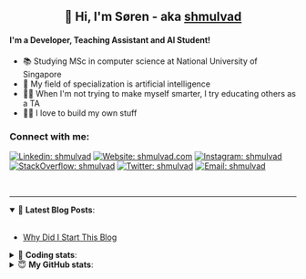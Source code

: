 <h2 align="center">
	👋 Hi, I'm Søren - aka <a href="https://shmulvad.com">shmulvad</a>
</h2>

#### I'm a Developer, Teaching Assistant and AI Student!
- 📚 Studying MSc in computer science at National University of Singapore
- 🧠 My field of specialization is artificial intelligence
- 👨‍🏫 When I'm not trying to make myself smarter, I try educating others as a TA
- 👨‍💻 I love to build my own stuff

### Connect with me:

[![Linkedin: shmulvad](https://img.shields.io/badge/shmulvad-blue?style=flat&logo=Linkedin&logoColor=white)][linkedin]
[![Website: shmulvad.com](https://img.shields.io/badge/shmulvad.com-47CCCC?&style=flat&logo=Google-Chrome&logoColor=white)][website]
[![Instagram: shmulvad](https://img.shields.io/badge/-@shmulvad-purple?style=flat&logo=Instagram&logoColor=white)][instagram]
[![StackOverflow: shmulvad](https://img.shields.io/badge/shmulvad-FE7A16?style=flat&logo=stack-overflow&logoColor=white)][stackOverflow]
[![Twitter: shmulvad](https://img.shields.io/badge/@shmulvad-1ca0f1?style=flat&logo=twitter&logoColor=white)][twitter]
[![Email: shmulvad](https://img.shields.io/badge/shmulvad-D14836?style=flat&logo=gmail&logoColor=white)][mail]

<br />

---

<details open>
 <summary>📕 <b>Latest Blog Posts</b>: </summary>

<br>

<!-- BLOG-POST-LIST:START -->
- [Why Did I Start This Blog](https://shmulvad.com/blog/why-did-start-this-blog)
<!-- BLOG-POST-LIST:END -->

</details>

<!-- --- -->

<details>
 <summary>🤖 <b>Coding stats</b>: </summary>

<br>

<!--START_SECTION:waka-->
**I'm a Night 🦉** 

```text
🌞 Morning    67 commits     ████░░░░░░░░░░░░░░░░░░░░░   17.45% 
🌆 Daytime    102 commits    ██████░░░░░░░░░░░░░░░░░░░   26.56% 
🌃 Evening    97 commits     ██████░░░░░░░░░░░░░░░░░░░   25.26% 
🌙 Night      118 commits    ███████░░░░░░░░░░░░░░░░░░   30.73%

```


📊 **This Week I Spent My Time On** 

```text
💬 Programming Languages: 
Python                   17 hrs 15 mins      ███████████░░░░░░░░░░░░░░   46.98% 
Other                    7 hrs 59 mins       █████░░░░░░░░░░░░░░░░░░░░   21.75% 
TeX                      5 hrs 38 mins       ███░░░░░░░░░░░░░░░░░░░░░░   15.34% 
YAML                     1 hr 59 mins        █░░░░░░░░░░░░░░░░░░░░░░░░   5.44% 
Text                     1 hr 51 mins        █░░░░░░░░░░░░░░░░░░░░░░░░   5.04%

🔥 Editors: 
VS Code                  20 hrs 22 mins      █████████████░░░░░░░░░░░░   55.42% 
Sublime Text             8 hrs 23 mins       █████░░░░░░░░░░░░░░░░░░░░   22.83% 
Zsh                      7 hrs 59 mins       █████░░░░░░░░░░░░░░░░░░░░   21.75%

🐱‍💻 Projects: 
3d-computer-vision       19 hrs 3 mins       █████████████░░░░░░░░░░░░   51.84% 
nlp                      8 hrs 40 mins       ██████░░░░░░░░░░░░░░░░░░░   23.62% 
Assignments              7 hrs 17 mins       █████░░░░░░░░░░░░░░░░░░░░   19.85% 
Unknown Project          56 mins             ░░░░░░░░░░░░░░░░░░░░░░░░░   2.54% 
Terminal                 41 mins             ░░░░░░░░░░░░░░░░░░░░░░░░░   1.9%

```


<!--END_SECTION:waka-->

</details>

<!-- --- -->

<details>
 <summary>😇 <b>My GitHub stats</b>: </summary>

<br>

<img align="left" alt="shmulvad's Github Stats" src="https://github-readme-stats.vercel.app/api?username=shmulvad&show_icons=true&hide_border=true" />

</details>



[website]: https://shmulvad.com
[twitter]: https://twitter.com/shmulvad
[linkedin]: https://linkedin.com/in/shmulvad
[instagram]: https://instagram.com/shmulvad
[stackOverflow]: https://stackoverflow.com/users/9248793/shmulvad
[mail]: mailto:shmulvad@gmail.com
[github]: https://github.com/shmulvad
